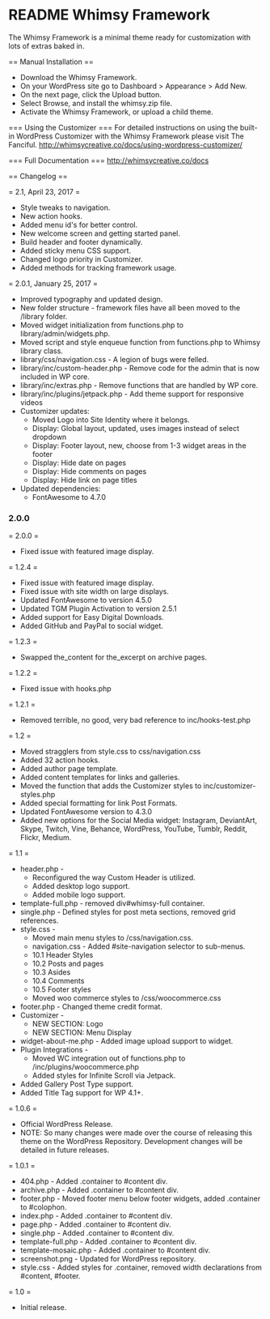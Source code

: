 README
Whimsy Framework
================

The Whimsy Framework is a minimal theme ready for customization with lots of extras baked in.

== Manual Installation ==

* Download the Whimsy Framework.
* On your WordPress site go to Dashboard > Appearance > Add New.
* On the next page, click the Upload button.
* Select Browse, and install the whimsy.zip file.
* Activate the Whimsy Framework, or upload a child theme. 

=== Using the Customizer ===
For detailed instructions on using the built-in WordPress Customizer with the Whimsy Framework please visit The Fanciful. http://whimsycreative.co/docs/using-wordpress-customizer/

=== Full Documentation ===
http://whimsycreative.co/docs

== Changelog ==

= 2.1, April 23, 2017 =
* Style tweaks to navigation.
* New action hooks.
* Added menu id's for better control.
* New welcome screen and getting started panel.
* Build header and footer dynamically.
* Added sticky menu CSS support.
* Changed logo priority in Customizer.
* Added methods for tracking framework usage.

= 2.0.1, January 25, 2017 =

* Improved typography and updated design.
* New folder structure - framework files have all been moved to the /library folder.
* Moved widget initialization from functions.php to library/admin/widgets.php.
* Moved script and style enqueue function from functions.php to Whimsy library class.
* library/css/navigation.css - A legion of bugs were felled. 
* library/inc/custom-header.php - Remove code for the admin that is now included in WP core.
* library/inc/extras.php - Remove functions that are handled by WP core.
* library/inc/plugins/jetpack.php - Add theme support for responsive videos
* Customizer updates:
	* Moved Logo into Site Identity where it belongs.
	* Display: Global layout, updated, uses images instead of select dropdown
	* Display: Footer layout, new, choose from 1-3 widget areas in the footer
	* Display: Hide date on pages
	* Display: Hide comments on pages
	* Display: Hide link on page titles
* Updated dependencies:
	* FontAwesome to 4.7.0

### 2.0.0
= 2.0.0 =
* Fixed issue with featured image display.

= 1.2.4 =
* Fixed issue with featured image display.
* Fixed issue with site width on large displays.
* Updated FontAwesome to version 4.5.0
* Updated TGM Plugin Activation to version 2.5.1
* Added support for Easy Digital Downloads.
* Added GitHub and PayPal to social widget.

= 1.2.3 =
* Swapped the_content for the_excerpt on archive pages.

= 1.2.2 =
* Fixed issue with hooks.php

= 1.2.1 =
* Removed terrible, no good, very bad reference to inc/hooks-test.php

= 1.2 =
* Moved stragglers from style.css to css/navigation.css
* Added 32 action hooks.
* Added author page template.
* Added content templates for links and galleries.
* Moved the function that adds the Customizer styles to inc/customizer-styles.php
* Added special formatting for link Post Formats.
* Updated FontAwesome version to 4.3.0
* Added new options for the Social Media widget: Instagram, DeviantArt, Skype, Twitch, Vine, Behance, WordPress, YouTube, Tumblr, Reddit, Flickr, Medium.

= 1.1 =
* header.php -
	* Reconfigured the way Custom Header is utilized.
	* Added desktop logo support.
	* Added mobile logo support.
* template-full.php - removed div#whimsy-full container.
* single.php - Defined styles for post meta sections, removed grid references.
* style.css - 
	* Moved main menu styles to /css/navigation.css.
	* navigation.css - Added #site-navigation selector to sub-menus.
	* 10.1 Header Styles
	* 10.2 Posts and pages
	* 10.3 Asides
	* 10.4 Comments
	* 10.5 Footer styles
	* Moved woo commerce styles to /css/woocommerce.css
* footer.php - Changed theme credit format.
* Customizer -
	* NEW SECTION: Logo
	* NEW SECTION: Menu Display
* widget-about-me.php - Added image upload support to widget.
* Plugin Integrations - 
	* Moved WC integration out of functions.php to /inc/plugins/woocommerce.php
	* Added styles for Infinite Scroll via Jetpack.
* Added Gallery Post Type support.
* Added Title Tag support for WP 4.1+.

= 1.0.6 =
* Official WordPress Release.
* NOTE: So many changes were made over the course of releasing this theme on the WordPress Repository. Development changes will be detailed in future releases.

= 1.0.1 =
* 404.php - Added .container to #content div.
* archive.php - Added .container to #content div.
* footer.php - Moved footer menu below footer widgets, added .container to #colophon.
* index.php - Added .container to #content div.
* page.php - Added .container to #content div.
* single.php - Added .container to #content div.
* template-full.php - Added .container to #content div.
* template-mosaic.php - Added .container to #content div.
* screenshot.png - Updated for WordPress repository.
* style.css - Added styles for .container, removed width declarations from #content, #footer.

= 1.0 =
* Initial release.